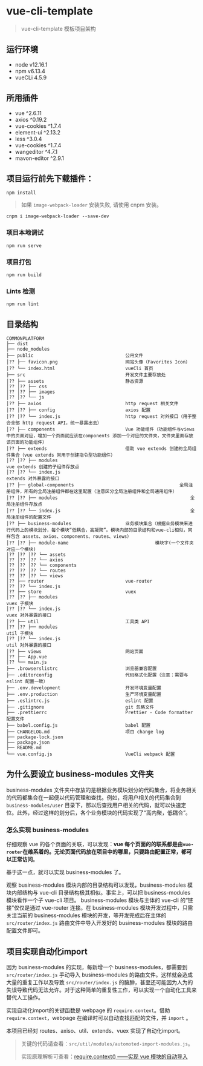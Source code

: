 # vue-cli-template
> vue-cli-template 模板项目架构

## 运行环境
+ node v12.16.1
+ npm v6.13.4
+ vueCLi 4.5.9

## 所用插件
+ vue ^2.6.11
+ axios ^0.19.2
+ vue-cookies ^1.7.4
+ element-ui ^2.13.2
+ less ^3.0.4
+ vue-cookies ^1.7.4
+ wangeditor ^4.7.1
+ mavon-editor ^2.9.1

## 项目运行前先下载插件：
```
npm install
```

> 如果 `image-webpack-loader` 安装失败, 请使用 cnpm 安装。
```
cnpm i image-webpack-loader --save-dev
```
### 项目本地调试

```
npm run serve
```

### 项目打包
```
npm run build
```

### Lints 检测
```
npm run lint
```

## 目录结构
```
COMMONPLATFORM
├── dist 
├── node_modules
├── public                                  公用文件
│?? ├── favicon.png                         网站头像（Favorites Icon）
│?? └── index.html                          vueCli 首页
├── src                                     开发文件主要存放处
│?? ├── assets                              静态资源
│?? │?? ├── css
│?? │?? ├── images
│?? │?? └── js
│?? ├── axios                               http request 相关文件
│?? │?? ├── config                          axios 配置
│?? │?? └── index.js                      	http request 对外接口（用于整合全部 http request API，统一暴露出去）
│?? ├── components                          Vue 功能组件（功能组件与views中的页面对应，增加一个页面就应该在components 添加一个对应的文件夹，文件夹里面存放该页面的功能组件）
│?? ├── extends                             借助 vue extends 创建的全局组件集合（vue extends 常用于创建指令型功能组件）
│?? │?? ├── modules													vue extends 创建的子组件存放点
│?? │?? └── index.js 												extends 对外暴露的接口
|?? ├── global-components										全局注册组件，所有的全局注册组件都在这里配置（注意区分全局注册组件和全局通用组件）
│?? │?? ├── modules													全局注册组件存放点
│?? │?? └── index.js 												全局注册组件的配置文件
│?? ├── business-modules                    业务模块集合（根据业务模块来进行代码上的模块划分，每个模块“低耦合，高凝聚”。模块内部的目录结构和vue-cli相似，同样包含 assets、axios、components、routes、views）
│?? │?? ├── module-name						           模块字(一个文件夹对应一个模块)
│?? │?? │?? └── assets
│?? │?? │?? └── axios
│?? │?? │?? └── components
│?? │?? │?? └── routes
│?? │?? │?? └── views
│?? ├── router                              vue-router
│?? │?? └── index.js
│?? ├── store                               vuex
│?? │?? ├── modules													vuex 子模块
│?? │?? └── index.js 												vuex 对外暴露的接口
│?? ├── util                                工具类 API
│?? │?? ├── modules													util 子模块
│?? │?? └── index.js 												util 对外暴露的接口
│?? ├── views                               网站页面
│?? ├── App.vue
│?? └── main.js
├── .browserslistrc                         浏览器兼容配置
├── .editorconfig                           代码格式化配置（注意：需要与 eslint 配置一致）
├── .env.development                        开发环境变量配置
├── .env.production                         生产环境变量配置
├── .eslintrc.js                            eslint 配置
├── .gitignore                              git 忽略文件
├── .prettierrc                             Prettier - Code formatter 配置文件
├── babel.config.js                         babel 配置
├── CHANGELOG.md                            项目 change log
├── package-lock.json
├── package.json
├── README.md
└── vue.config.js                           VueCli webpack 配置

```

## 为什么要设立 business-modules 文件夹

business-modules 文件夹中存放的是根据业务模块划分的代码集合，将业务相关的代码都集合在一起便以代码管理和查找。例如，将用户相关的代码集合到 `business-modules/user` 目录下，那以后查找用户相关的代码，就可以快速定位。此外，经过这样的划分后，各个业务模块的代码实现了“高内聚，低耦合”。

### 怎么实现 business-modules

仔细观察 vue 的各个页面的关联，可以发现：**vue 每个页面的的联系都是由`vue-router`在维系着的。无论页面代码放在项目中的哪里，只要路由配置正常，都可以正常访问**。

基于这一点，就可以实现 business-modules 了。

观察 business-modules 模块内部的目录结构可以发现，business-modules 模块内部结构与 vue-cli 目录结构极其相似。事实上，可以把 business-modules 模块看作一个子 vue-cli 项目。 business-modules 模块与主体的 vue-cli 的“链接”仅仅是通过 vue-router 连接。在 business-modules 模块开发过程中，只需关注当前的 business-modules 模块的开发，等开发完成后在主体的 `src/router/index.js` 路由文件中导入开发好的 business-modules 模块的路由配置文件即可。



## 项目实现自动化import

因为 business-modules 的实现，每新增一个 business-modules，都需要到`src/router/index.js` 手动导入 business-modules 的路由文件。这样就会造成大量的重复工作以及导致 `src/router/index.js` 的臃肿，甚至还可能因为人为的失误导致代码无法允许。对于这种简单的重复性工作，可以实现一个自动化工具来替代人工操作。

实现自动化import的关键函数是 webpage 的 `require.context`。借助 `require.context`，webpage 在编译时可以自动查找匹配的文件，并 `import` 。

本项目已经对 routes、axiso、util、extends、vuex 实现了自动化import。
> 关键的代码请查看：`src/util/modules/automoted-import-modules.js`。
>
> 实现原理解析可查看：[require.context() ——实现 vue 模块的自动导入](https://blog.csdn.net/weixin_44869002/article/details/109702090)


